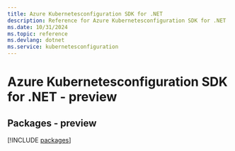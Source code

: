 ```yaml
---
title: Azure Kubernetesconfiguration SDK for .NET
description: Reference for Azure Kubernetesconfiguration SDK for .NET
ms.date: 10/31/2024
ms.topic: reference
ms.devlang: dotnet
ms.service: kubernetesconfiguration
---
```

# Azure Kubernetesconfiguration SDK for .NET - preview
## Packages - preview
[!INCLUDE [packages](kubernetesconfiguration-index.md)]